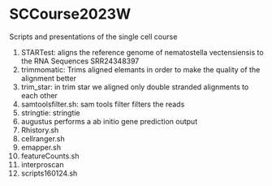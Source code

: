 # SCCourse2023W
Scripts and presentations of the single cell course <br>
1. STARTest:  aligns the reference genome of nematostella vectensiensis to the RNA Sequences SRR24348397<br>
2. trimmomatic: Trims aligned elemants in order to make the quality of the alignment better <br>
3. trim_star: in trim star we aligned only double stranded alignments to each other <br>
4. samtoolsfilter.sh: sam tools filter filters the reads <br>
5. stringtie: stringtie <br>
6. augustus performs a ab initio gene prediction output<br> 
7. Rhistory.sh
8. cellranger.sh
9. emapper.sh
10. featureCounts.sh
11. interproscan
12. scripts160124.sh
